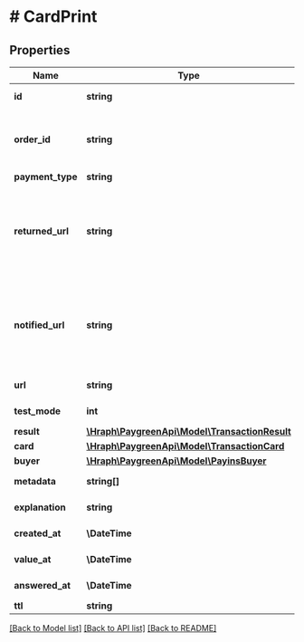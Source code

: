 # # CardPrint

## Properties

Name | Type | Description | Notes
------------ | ------------- | ------------- | -------------
**id** | **string** |  | [optional] [readonly]
**order_id** | **string** | Il s&#39;agit du token lié à votre empreinte de carte. |
**payment_type** | **string** |  | [optional]
**returned_url** | **string** | Adresse sur laquelle il faut rediriger le client après que l&#39;action a été effectuée. | [optional]
**notified_url** | **string** | Adresse sur laquelle PayGreen peut faire des appels pour mettre à jour le statut. | [optional]
**url** | **string** |  | [optional] [readonly]
**test_mode** | **int** |  | [optional] [readonly]
**result** | [**\Hraph\PaygreenApi\Model\TransactionResult**](TransactionResult.md) |  | [optional]
**card** | [**\Hraph\PaygreenApi\Model\TransactionCard**](TransactionCard.md) |  | [optional]
**buyer** | [**\Hraph\PaygreenApi\Model\PayinsBuyer**](PayinsBuyer.md) |  | [optional]
**metadata** | **string[]** |  | [optional] [readonly]
**explanation** | **string** |  | [optional] [readonly]
**created_at** | **\DateTime** |  | [optional] [readonly]
**value_at** | **\DateTime** |  | [optional] [readonly]
**answered_at** | **\DateTime** |  | [optional] [readonly]
**ttl** | **string** |  | [optional]

[[Back to Model list]](../../README.md#models) [[Back to API list]](../../README.md#endpoints) [[Back to README]](../../README.md)
